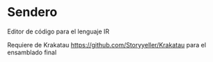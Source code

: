 Sendero
=======

Editor de código para el lenguaje IR

Requiere de Krakatau <https://github.com/Storyyeller/Krakatau> para el ensamblado final
